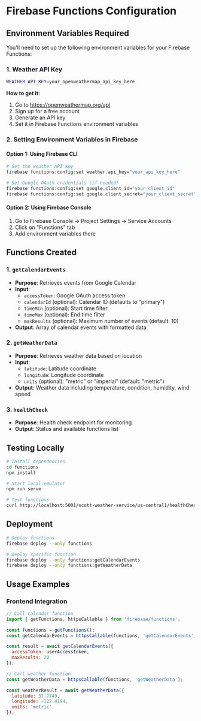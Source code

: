 # Firebase Functions Configuration

## Environment Variables Required

You'll need to set up the following environment variables for your Firebase Functions:

### 1. Weather API Key
```bash
WEATHER_API_KEY=your_openweathermap_api_key_here
```

**How to get it:**
1. Go to https://openweathermap.org/api
2. Sign up for a free account
3. Generate an API key
4. Set it in Firebase Functions environment variables

### 2. Setting Environment Variables in Firebase

#### Option 1: Using Firebase CLI
```bash
# Set the weather API key
firebase functions:config:set weather.api_key="your_api_key_here"

# Set Google OAuth credentials (if needed)
firebase functions:config:set google.client_id="your_client_id"
firebase functions:config:set google.client_secret="your_client_secret"
```

#### Option 2: Using Firebase Console
1. Go to Firebase Console → Project Settings → Service Accounts
2. Click on "Functions" tab
3. Add environment variables there

## Functions Created

### 1. `getCalendarEvents`
- **Purpose**: Retrieves events from Google Calendar
- **Input**: 
  - `accessToken`: Google OAuth access token
  - `calendarId` (optional): Calendar ID (defaults to "primary")
  - `timeMin` (optional): Start time filter
  - `timeMax` (optional): End time filter
  - `maxResults` (optional): Maximum number of events (default: 10)
- **Output**: Array of calendar events with formatted data

### 2. `getWeatherData`
- **Purpose**: Retrieves weather data based on location
- **Input**:
  - `latitude`: Latitude coordinate
  - `longitude`: Longitude coordinate
  - `units` (optional): "metric" or "imperial" (default: "metric")
- **Output**: Weather data including temperature, condition, humidity, wind speed

### 3. `healthCheck`
- **Purpose**: Health check endpoint for monitoring
- **Output**: Status and available functions list

## Testing Locally

```bash
# Install dependencies
cd functions
npm install

# Start local emulator
npm run serve

# Test functions
curl http://localhost:5001/scott-weather-service/us-central1/healthCheck
```

## Deployment

```bash
# Deploy functions
firebase deploy --only functions

# Deploy specific function
firebase deploy --only functions:getCalendarEvents
firebase deploy --only functions:getWeatherData
```

## Usage Examples

### Frontend Integration

```javascript
// Call calendar function
import { getFunctions, httpsCallable } from 'firebase/functions';

const functions = getFunctions();
const getCalendarEvents = httpsCallable(functions, 'getCalendarEvents');

const result = await getCalendarEvents({
  accessToken: userAccessToken,
  maxResults: 20
});

// Call weather function
const getWeatherData = httpsCallable(functions, 'getWeatherData');

const weatherResult = await getWeatherData({
  latitude: 37.7749,
  longitude: -122.4194,
  units: 'metric'
});
```
